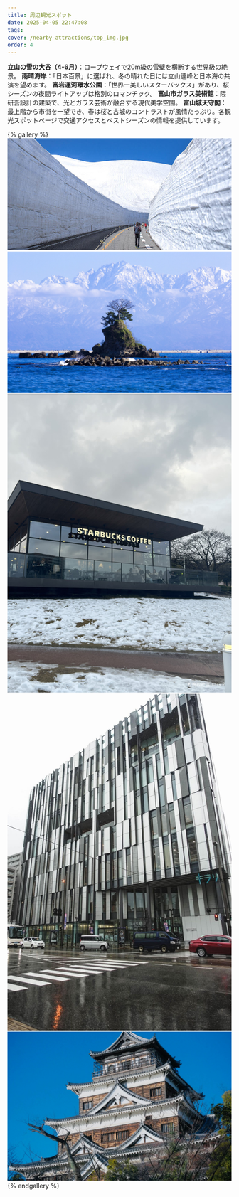```yaml
---
title: 周辺観光スポット
date: 2025-04-05 22:47:08
tags:
cover: /nearby-attractions/top_img.jpg
order: 4
---
```


**立山の雪の大谷（4-6月）**：ロープウェイで20m級の雪壁を横断する世界級の絶景。
**雨晴海岸**：「日本百景」に選ばれ、冬の晴れた日には立山連峰と日本海の共演を望めます。
**富岩運河環水公園**：「世界一美しいスターバックス」があり、桜シーズンの夜間ライトアップは格別のロマンチック。
**富山市ガラス美術館**：隈研吾設計の建築で、光とガラス芸術が融合する現代美学空間。
**富山城天守閣**：最上階から市街を一望でき、春は桜と古城のコントラストが風情たっぷり。各観光スポットページで交通アクセスとベストシーズンの情報を提供しています。

{% gallery %}
![立山の雪の大谷](/nearby-attractions/1.jpg)
![雨晴海岸](/nearby-attractions/2.jpg)
![富山のスターバックス](/nearby-attractions/3.jpg)
![富山市ガラス美術館](/nearby-attractions/4.jpg)
![富山城天守閣](/nearby-attractions/5.jpg)
{% endgallery %}
